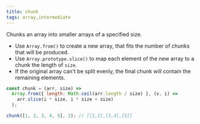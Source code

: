```yaml
---
title: chunk
tags: array,intermediate
---
```


Chunks an array into smaller arrays of a specified size.

- Use `Array.from()` to create a new array, that fits the number of chunks that will be produced.
- Use `Array.prototype.slice()` to map each element of the new array to a chunk the length of `size`.
- If the original array can't be split evenly, the final chunk will contain the remaining elements.

```js
const chunk = (arr, size) =>
  Array.from({ length: Math.ceil(arr.length / size) }, (v, i) =>
    arr.slice(i * size, i * size + size)
  );
```

```js
chunk([1, 2, 3, 4, 5], 2); // [[1,2],[3,4],[5]]
```
